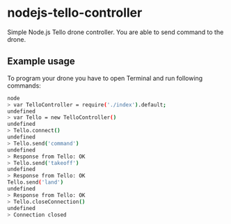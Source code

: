 # nodejs-tello-controller

Simple Node.js Tello drone controller. You are able to send command to the drone.

## Example usage

To program your drone you have to open Terminal and run following commands:

```bash
node
> var TelloController = require('./index').default;
undefined
> var Tello = new TelloController()
undefined
> Tello.connect()
undefined
> Tello.send('command')
undefined
> Response from Tello: OK
> Tello.send('takeoff')
undefined
> Response from Tello: OK
Tello.send('land')
undefined
> Response from Tello: OK
> Tello.closeConnection()
undefined
> Connection closed
```